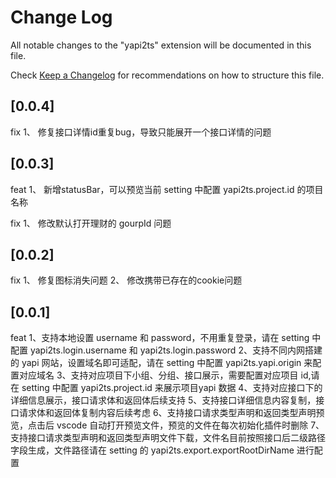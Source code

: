 # Change Log

All notable changes to the "yapi2ts" extension will be documented in this file.

Check [Keep a Changelog](http://keepachangelog.com/) for recommendations on how to structure this file.


## [0.0.4]

fix
1、 修复接口详情id重复bug，导致只能展开一个接口详情的问题
## [0.0.3]

feat
1、 新增statusBar，可以预览当前 setting 中配置 yapi2ts.project.id 的项目名称

fix
1、 修改默认打开理财的 gourpId 问题
## [0.0.2]

fix
1、 修复图标消失问题
2、 修改携带已存在的cookie问题

## [0.0.1]

feat
1、支持本地设置 username 和 password，不用重复登录，请在 setting 中配置 yapi2ts.login.username 和 yapi2ts.login.password
2、支持不同内网搭建的 yapi 网站，设置域名即可适配，请在 setting 中配置 yapi2ts.yapi.origin 来配置对应域名
3、支持对应项目下小组、分组、接口展示，需要配置对应项目 id,请在 setting 中配置 yapi2ts.project.id 来展示项目yapi 数据
4、支持对应接口下的详细信息展示，接口请求体和返回体后续支持
5、支持接口详细信息内容复制，接口请求体和返回体复制内容后续考虑
6、支持接口请求类型声明和返回类型声明预览，点击后 vscode 自动打开预览文件，预览的文件在每次初始化插件时删除
7、支持接口请求类型声明和返回类型声明文件下载，文件名目前按照接口后二级路径字段生成，文件路径请在 setting 的 yapi2ts.export.exportRootDirName 进行配置
